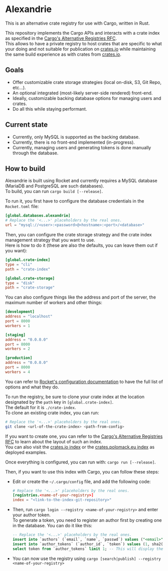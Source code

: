 Alexandrie
==========

This is an alternative crate registry for use with Cargo, written in Rust.

This repository implements the Cargo APIs and interacts with a crate index as specified in the [Cargo's Alternative Registries RFC].  
This allows to have a private registry to host crates that are specific to what your doing and not suitable for publication on [crates.io] while maintaining the same build experience as with crates from [crates.io].  

[crates.io]: https://crates.io
[Cargo's Alternative Registries RFC]: https://github.com/rust-lang/rfcs/blob/master/text/2141-alternative-registries.md#registry-index-format-specification

Goals
-----

- Offer customizable crate storage strategies (local on-disk, S3, Git Repo, etc...).
- An optional integrated (most-likely server-side rendered) front-end.
- Ideally, customizable backing database options for managing users and crates.
- Do all this while staying performant.

Current state
-------------

- Currently, only MySQL is supported as the backing database.
- Currently, there is no front-end implemented (in-progress).
- Currently, managing users and generating tokens is done manually through the database.

How to build
------------

Alexandrie is built using Rocket and currently requires a MySQL database (MariaDB and PostgreSQL are such databases).  
To build, you can run `cargo build [--release]`.  

To run it, you first have to configure the database credentials in the `Rocket.toml` file:

```toml
[global.databases.alexandrie]
# Replace the '<...>' placeholders by the real ones.
url = "mysql://<user>:<password>@<hostname>:<port>/<database>"
```

Then, you can configure the crate storage strategy and the crate index management strategy that you want to use.  
Here is how to do it (these are also the defaults, you can leave them out if you want):

```toml
[global.crate-index]
type = "cli"
path = "crate-index"

[global.crate-storage]
type = "disk"
path = "crate-storage"
```

You can also configure things like the address and port of the server, the maximum number of workers and other things:

```toml
[development]
address = "localhost"
port = 8000
workers = 1

[staging]
address = "0.0.0.0"
port = 8000
workers = 2

[production]
address = "0.0.0.0"
port = 8000
workers = 4
```

You can refer to [Rocket's configuration documentation] to have the full list of options and what they do.

[Rocket's configuration documentation]: https://rocket.rs/v0.4/guide/configuration/#rockettoml

To run the registry, be sure to clone your crate index at the location designated by the `path` key in `[global.crate-index]`.  
The default for it is `./crate-index`.  
To clone an existing crate index, you can run:

```bash
# Replace the '<...>' placeholders by the real ones.
git clone <url-of-the-crate-index> <path-from-config>
```

If you want to create one, you can refer to the [Cargo's Alternative Registries RFC] to learn about the layout of such an index.  
You can also visit the [crates.io index] or the [crates.polomack.eu index] as deployed examples.  

[crates.io index]: https://github.com/rust-lang/crates.io-index
[crates.polomack.eu index]: https://github.com/Hirevo/alexandrie-index

Once everything is configured, you can run with: `cargo run [--release]`.

Then, if you want to use this index with Cargo, you can follow these steps:

- Edit or create the `~/.cargo/config` file, and add the following code:
  ```toml
  # Replace the '<...>' placeholders by the real ones.
  [registries.<name-of-your-registry>]
  index = "<link-to-the-index-git-repository>"
  ```
- Then, run `cargo login --registry <name-of-your-registry>` and enter your author token.  
  To generate a token, you need to register an author first by creating one in the database.
  You can do it like this:
  ```sql
  -- Replace the '<...>' placeholders by the real ones.
  insert into `authors` (`email`, `name`, `passwd`) values ("<email>", "<displayable-name>", sha2("<passwd>", 512));
  insert into `author_tokens` (`author_id`, `token`) values (1, sha2(concat(now(), rand(), uuid()), 512));
  select token from `author_tokens` limit 1; -- This will display the token back to you.
  ```
- You can now use the registry using `cargo [search|publish] --registry <name-of-your-registry>`
